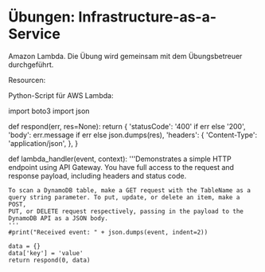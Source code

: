 # Übungen: Infrastructure-as-a-Service

Amazon Lambda. Die Übung wird gemeinsam mit dem Übungsbetreuer durchgeführt.


Resourcen:

Python-Script für AWS Lambda:

import boto3
import json


def respond(err, res=None):
    return {
        'statusCode': '400' if err else '200',
        'body': err.message if err else json.dumps(res),
        'headers': {
            'Content-Type': 'application/json',
        },
    }


def lambda_handler(event, context):
    '''Demonstrates a simple HTTP endpoint using API Gateway. You have full
    access to the request and response payload, including headers and
    status code.

    To scan a DynamoDB table, make a GET request with the TableName as a
    query string parameter. To put, update, or delete an item, make a POST,
    PUT, or DELETE request respectively, passing in the payload to the
    DynamoDB API as a JSON body.
    '''
    #print("Received event: " + json.dumps(event, indent=2))
    
    data = {}
    data['key'] = 'value'
    return respond(0, data)
